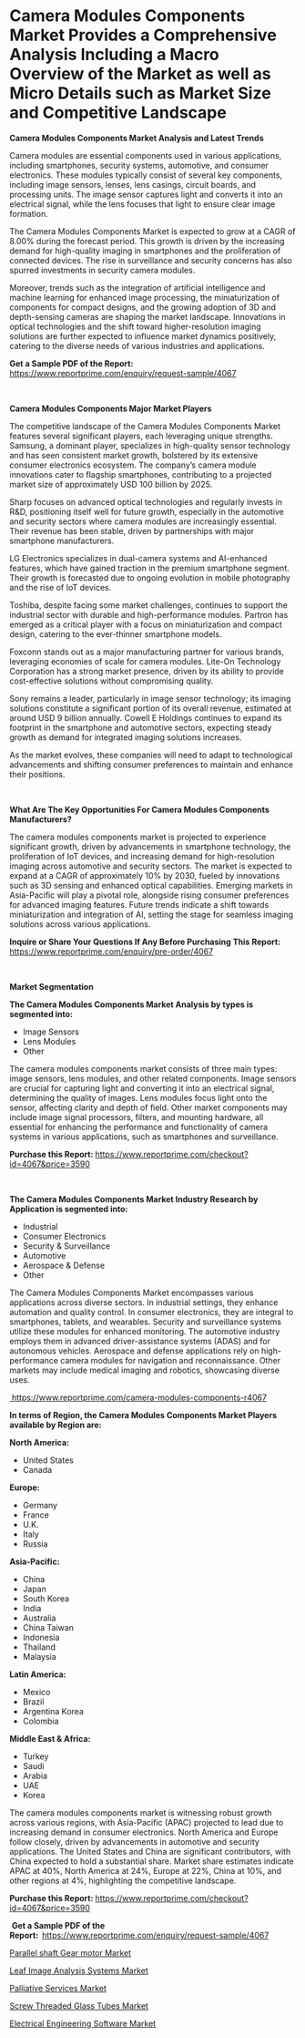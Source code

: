 <p><h1>Camera Modules Components Market Provides a Comprehensive Analysis Including a Macro Overview of the Market as well as Micro Details such as Market Size and Competitive Landscape</h1></p><p><strong>Camera Modules Components Market Analysis and Latest Trends</strong></p>
<p><p>Camera modules are essential components used in various applications, including smartphones, security systems, automotive, and consumer electronics. These modules typically consist of several key components, including image sensors, lenses, lens casings, circuit boards, and processing units. The image sensor captures light and converts it into an electrical signal, while the lens focuses that light to ensure clear image formation.</p><p>The Camera Modules Components Market is expected to grow at a CAGR of 8.00% during the forecast period. This growth is driven by the increasing demand for high-quality imaging in smartphones and the proliferation of connected devices. The rise in surveillance and security concerns has also spurred investments in security camera modules. </p><p>Moreover, trends such as the integration of artificial intelligence and machine learning for enhanced image processing, the miniaturization of components for compact designs, and the growing adoption of 3D and depth-sensing cameras are shaping the market landscape. Innovations in optical technologies and the shift toward higher-resolution imaging solutions are further expected to influence market dynamics positively, catering to the diverse needs of various industries and applications.</p></p>
<p><strong>Get a Sample PDF of the Report:&nbsp;</strong> <a href="https://www.reportprime.com/enquiry/request-sample/4067">https://www.reportprime.com/enquiry/request-sample/4067</a></p>
<p>&nbsp;</p>
<p><strong>Camera Modules Components Major Market Players</strong></p>
<p><p>The competitive landscape of the Camera Modules Components Market features several significant players, each leveraging unique strengths. Samsung, a dominant player, specializes in high-quality sensor technology and has seen consistent market growth, bolstered by its extensive consumer electronics ecosystem. The company’s camera module innovations cater to flagship smartphones, contributing to a projected market size of approximately USD 100 billion by 2025.</p><p>Sharp focuses on advanced optical technologies and regularly invests in R&D, positioning itself well for future growth, especially in the automotive and security sectors where camera modules are increasingly essential. Their revenue has been stable, driven by partnerships with major smartphone manufacturers.</p><p>LG Electronics specializes in dual-camera systems and AI-enhanced features, which have gained traction in the premium smartphone segment. Their growth is forecasted due to ongoing evolution in mobile photography and the rise of IoT devices.</p><p>Toshiba, despite facing some market challenges, continues to support the industrial sector with durable and high-performance modules. Partron has emerged as a critical player with a focus on miniaturization and compact design, catering to the ever-thinner smartphone models.</p><p>Foxconn stands out as a major manufacturing partner for various brands, leveraging economies of scale for camera modules. Lite-On Technology Corporation has a strong market presence, driven by its ability to provide cost-effective solutions without compromising quality.</p><p>Sony remains a leader, particularly in image sensor technology; its imaging solutions constitute a significant portion of its overall revenue, estimated at around USD 9 billion annually. Cowell E Holdings continues to expand its footprint in the smartphone and automotive sectors, expecting steady growth as demand for integrated imaging solutions increases.</p><p>As the market evolves, these companies will need to adapt to technological advancements and shifting consumer preferences to maintain and enhance their positions.</p></p>
<p>&nbsp;</p>
<p><strong>What Are The Key Opportunities For Camera Modules Components Manufacturers?</strong></p>
<p><p>The camera modules components market is projected to experience significant growth, driven by advancements in smartphone technology, the proliferation of IoT devices, and increasing demand for high-resolution imaging across automotive and security sectors. The market is expected to expand at a CAGR of approximately 10% by 2030, fueled by innovations such as 3D sensing and enhanced optical capabilities. Emerging markets in Asia-Pacific will play a pivotal role, alongside rising consumer preferences for advanced imaging features. Future trends indicate a shift towards miniaturization and integration of AI, setting the stage for seamless imaging solutions across various applications.</p></p>
<p><strong>Inquire or Share Your Questions If Any Before Purchasing This Report:</strong> <a href="https://www.reportprime.com/enquiry/pre-order/4067">https://www.reportprime.com/enquiry/pre-order/4067</a></p>
<p>&nbsp;</p>
<p><strong>Market Segmentation</strong></p>
<p><strong>The Camera Modules Components Market Analysis by types is segmented into:</strong></p>
<p><ul><li>Image Sensors</li><li>Lens Modules</li><li>Other</li></ul></p>
<p><p>The camera modules components market consists of three main types: image sensors, lens modules, and other related components. Image sensors are crucial for capturing light and converting it into an electrical signal, determining the quality of images. Lens modules focus light onto the sensor, affecting clarity and depth of field. Other market components may include image signal processors, filters, and mounting hardware, all essential for enhancing the performance and functionality of camera systems in various applications, such as smartphones and surveillance.</p></p>
<p><strong>Purchase this Report:&nbsp;</strong><a href="https://www.reportprime.com/checkout?id=4067&price=3590">https://www.reportprime.com/checkout?id=4067&price=3590</a></p>
<p>&nbsp;</p>
<p><strong>The Camera Modules Components Market Industry Research by Application is segmented into:</strong></p>
<p><ul><li>Industrial</li><li>Consumer Electronics</li><li>Security & Surveillance</li><li>Automotive</li><li>Aerospace & Defense</li><li>Other</li></ul></p>
<p><p>The Camera Modules Components Market encompasses various applications across diverse sectors. In industrial settings, they enhance automation and quality control. In consumer electronics, they are integral to smartphones, tablets, and wearables. Security and surveillance systems utilize these modules for enhanced monitoring. The automotive industry employs them in advanced driver-assistance systems (ADAS) and for autonomous vehicles. Aerospace and defense applications rely on high-performance camera modules for navigation and reconnaissance. Other markets may include medical imaging and robotics, showcasing diverse uses.</p></p>
<p><a href="https://www.reportprime.com/camera-modules-components-r4067">&nbsp;https://www.reportprime.com/camera-modules-components-r4067</a></p>
<p><strong>In terms of Region, the Camera Modules Components Market Players available by Region are:</strong></p>
<p>
    <p> <strong> North America: </strong>
        <ul>
            <li>United States</li>
            <li>Canada</li>
        </ul>
        </p> 
    <p> <strong> Europe: </strong>
        <ul>
            <li>Germany</li>
            <li>France</li>
            <li>U.K.</li>
            <li>Italy</li>
            <li>Russia</li>
        </ul>
        </p> 
    <p> <strong> Asia-Pacific: </strong>
        <ul>
            <li>China</li>
            <li>Japan</li>
            <li>South Korea</li>
            <li>India</li>
            <li>Australia</li>
            <li>China Taiwan</li>
            <li>Indonesia</li>
            <li>Thailand</li>
            <li>Malaysia</li>
        </ul>
        </p> 
    <p> <strong> Latin America: </strong>
        <ul>
            <li>Mexico</li>
            <li>Brazil</li>
            <li>Argentina Korea</li>
            <li>Colombia</li>
        </ul>
        </p> 
    <p> <strong> Middle East & Africa: </strong>
        <ul>
            <li>Turkey</li>
            <li>Saudi</li>
            <li>Arabia</li>
            <li>UAE</li>
            <li>Korea</li>
        </ul>
    </p>
    </p>
<p><p>The camera modules components market is witnessing robust growth across various regions, with Asia-Pacific (APAC) projected to lead due to increasing demand in consumer electronics. North America and Europe follow closely, driven by advancements in automotive and security applications. The United States and China are significant contributors, with China expected to hold a substantial share. Market share estimates indicate APAC at 40%, North America at 24%, Europe at 22%, China at 10%, and other regions at 4%, highlighting the competitive landscape.</p></p>
<p><strong>Purchase this Report: </strong><a href="https://www.reportprime.com/checkout?id=4067&price=3590">https://www.reportprime.com/checkout?id=4067&price=3590</a></p>
<p>&nbsp;<strong>Get a Sample PDF of the Report:&nbsp;&nbsp;</strong><a href="https://www.reportprime.com/enquiry/request-sample/4067">https://www.reportprime.com/enquiry/request-sample/4067</a></p>
<p><strong></strong></p>
<p><p><a href="https://github.com/RuthLucas64/Market-Research-Report-List-1/blob/main/parallel-shaft-gear-motor-market.md">Parallel shaft Gear motor Market</a></p><p><a href="https://issuu.com/reportprime-2/docs/leaf-image-analysis-systems-market-_d1d8bc63ebfb70">Leaf Image Analysis Systems Market</a></p><p><a href="https://www.linkedin.com/pulse/how-palliative-services-market-evolve-growth-analysis-year-unjhe?trackingId=mT73oMJSTZyHQM1Eq1cXEw%3D%3D">Palliative Services Market</a></p><p><a href="https://issuu.com/reportprime-2/docs/screw-threaded-glass-tubes-market-s_b607db9de83607">Screw Threaded Glass Tubes Market</a></p><p><a href="https://www.linkedin.com/pulse/global-electrical-engineering-software-market-size-expected-bkrse?trackingId=XTf1sCJHTgWvqnL2BlepzQ%3D%3D">Electrical Engineering Software Market</a></p></p>